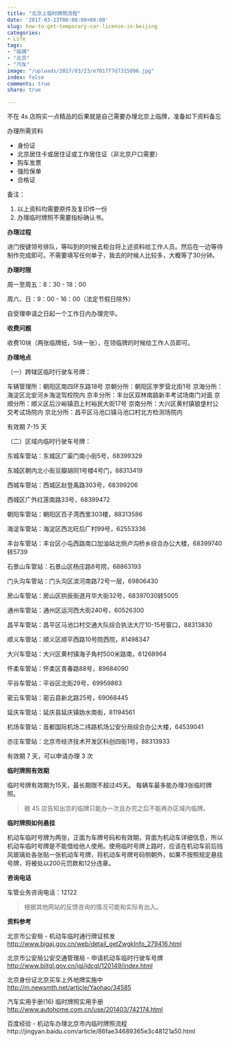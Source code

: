 ```yaml
---
title: "北京上临时牌照流程"
date: '2017-03-23T00:00:00+08:00'
slug: how-to-get-temporary-car-license-in-beijing
categories:
- Life
tags:
- "临牌"
- "北京"
- "汽车"
image: "/uploads/2017/03/23/e7817f7d7315096.jpg"
index: false
comments: true
share: true

---
```



不在 4s 店购买一点精品的后果就是自己需要办理北京上临牌，准备如下资料备忘

办理所需资料
* 身份证
* 北京居住卡或居住证或工作居住证（非北京户口需要）
* 购车发票
* 强险保单
* 合格证

备注：
1. 以上资料均需要原件及复印件一份
1. 办理临时牌照不需要指标确认书。

**办理过程**

进门按键领号排队，等叫到的时候去柜台将上述资料给工作人员。然后在一边等待制作完成即可。不需要填写任何单子，我去的时候人比较多，大概等了30分钟。

**办理时限**

周一至周五：8：30 - 18：00

周六、日：9：00 - 16：00（法定节假日除外）

自受理申请之日起一个工作日内办理完毕。

**收费问题**

收费10块（两张临牌纸，5块一张），在领临牌的时候给工作人员即可。

**办理地点**

（一）跨辖区临时行驶车号牌：

车辆管理所：朝阳区南四环东路18号
京朝分所：朝阳区孛罗营北街1号
京海分所：海淀区北安河乡海淀驾校院内
京丰分所：丰台区双林南路新丰考试场南门对面
京顺分所：顺义区后沙峪镇泗上村裕民大街17号
京南分所：大兴区黄村镇狼垡村公交考试场院内
京北分所：昌平区马池口镇马池口村北方检测场院内

有效期 7-15 天

（二）区域内临时行驶车号牌：

东城车管站：东城区广渠门南小街5号，68399329

东城区朝内北小街豆瓣胡同1号楼4号门，88313419

西城车管站：西城区赵登禹路303号，68399206

西城区广外红莲南路33号，68399472

朝阳车管站：朝阳区百子湾西里303楼，88313586

海淀车管站：海淀区西北旺后厂村99号，62553336

丰台车管站：丰台区小屯西路南口加油站北侧卢沟桥乡综合办公大楼，68399740转5739

石景山车管站：石景山区杨庄路8号院，68863193

门头沟车管站：门头沟区滨河南路72号一层，69806430

房山车管站：房山区拱辰街道月华大街32号，68397030转5005

通州车管站：通州区运河西大街240号，60526300

昌平车管站：昌平区马池口村交通大队综合执法大厅10-15号窗口，88313830

顺义车管站：顺义区顺平西路10号院西院，81498347

大兴车管站：大兴区黄村镇海子角村500米路南，61268964

怀柔车管站：怀柔区青春路88号，89684090

平谷车管站：平谷区北街29号，69959863

密云车管站：密云县新北路25号，69068445

延庆车管站：延庆县延庆镇妫水南街，81194561

机场车管站：首都国际机场二纬路机场公安分局综合办公大楼，64539041

亦庄车管站：北京市经济技术开发区科创四街1号，88313933

有效期 7 天，可以申请办理 3 次

**临时牌照有效期**

临时号牌有效期为15天，最长期限不超过45天。
每辆车最多能办理3张临时牌照。
<blockquote>
<p>据 4S 店告知出京的临牌只能办一次且办完之后不能再办区域内临牌。</p>
</blockquote>

**临时牌照如何悬挂**

机动车临时号牌为两张，正面为车牌号码和有效期，背面为机动车详细信息，所以机动车临时号牌是不能借给他人使用。使用临时号牌上路时，应该在机动车前后挡风玻璃处各张贴一张机动车号牌，将机动车号牌号码侧朝外，如果不按照规定悬挂号牌，将被处以200元罚款和12分违章。

**咨询电话**

车管业务咨询电话：12122
<blockquote>
<p>根据其他网站的反馈咨询的情况可能和实际有出入。</p>
</blockquote>

**资料参考**

北京市公安局 -  机动车临时通行牌证核发
http://www.bjgaj.gov.cn/web/detail_getZwgkInfo_279416.html

北京市公安局公安交通管理局 - 申请机动车临时行驶车号牌
http://www.bjjtgl.gov.cn/jgj/jdcgl/120149/index.html

北京身份证北京买车上外地牌实施中
http://m.newsmth.net/article/Yaohao/34585

汽车实用手册(16) 临时牌照实用手册
http://www.autohome.com.cn/use/201403/742174.html

百度经验 - 机动车办理北京市内临时牌照流程http://jingyan.baidu.com/article/86fae34689365e3c48121a50.html